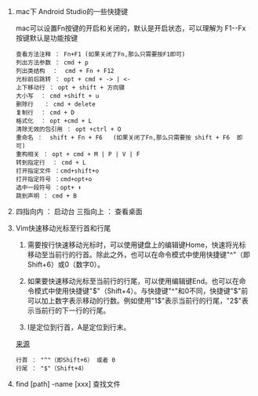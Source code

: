 

1. mac下 Android Studio的一些快捷键

    mac可以设置Fn按键的开启和关闭的，默认是开启状态，可以理解为 F1--Fx 按键默认是功能按键

    ```
    查看方法注释 ： Fn+F1 (如果关闭了Fn,那么只需要按F1即可)
    列出方法参数 ： cmd + p
    列出类结构  ：  cmd + Fn + F12
    光标前后跳转 ： opt + cmd + -> | <-
    上下移动行 ： opt + shift + 方向键
    大小写  ： cmd +shift + u
    删除行   ： cmd + delete
    复制行  ： cmd + D
    格式化  ： opt +cmd + L 
    清除无效的包引用 ： opt +ctrl + O 
    重命名 ：  shift + Fn + F6   (如果关闭了Fn,那么只需要按 shift + F6  即可)
    重构相关 ： opt + cmd + M | P | V | F 
    转到指定行  ： cmd + L
    打开指定文件 ：cmd+shift+o
    打开指定符号 ：cmd+opt+o
    选中一段符号 ：opt+ ⬆️
    跳到声明 ： cmd + B
    ```
2. 四指向内 ： 启动台
   三指向上 ： 查看桌面

3. Vim快速移动光标至行首和行尾

    1. 需要按行快速移动光标时，可以使用键盘上的编辑键Home，快速将光标移动至当前行的行首。除此之外，也可以在命令模式中使用快捷键"^"（即Shift+6）或0（数字0）。

    2. 如果要快速移动光标至当前行的行尾，可以使用编辑键End。也可以在命令模式中使用快捷键"$"（Shift+4）。与快捷键"^"和0不同，快捷键"$"前可以加上数字表示移动的行数。例如使用"1$"表示当前行的行尾，"2$"表示当前行的下一行的行尾。

    3. I是定位到行首，A是定位到行末。

    [来源](https://www.cnblogs.com/Berryxiong/p/6194026.html)

    ```
    行首 ： "^"（即Shift+6） 或者 0 
    行尾 ： "$"（Shift+4）
    ```

4. find [path] -name [xxx]  查找文件
